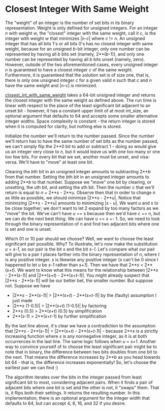 # Closest Integer With Same Weight

The "weight" of an integer is the number of set bits in its binary representation.  Weight is only defined for unsigned integers.  For an integer *n* with weight *w*, the "closest" integer with the same weight, call it *c*, is the integer with weight *w* that minimizes |*n*-*c*| where *c* != *n*. An unsigned integer that has all bits 1's or all bits 0's has no closest integer with same weight, because for an unsigned *b*-bit integer, only one number can be represented by having all *b* bits set (namely, 2\*\*(*b*-1)), and only one number can be represented by having all *b* bits unset (namely, zero).  However, outside of the two aforementioned cases, every unsigned integer *n* is guaranteed to have a closest integer *c* of the same weight.  Furthermore, it is guaranteed that the solution set is of size one, that is, there is only one unsigned integer *c* for a given valid *n* such that *c* and *n* have the same weight and |*n*-*c*| is minimized.

[closest_int_with_same_weight](https://github.com/hlpostman/challenges/blob/master/closest_int_with_same_weight/closest_int_with_same_weight.py) takes a 64-bit unsigned integer and returns the closest integer with the same weight as defined above.  The run time is linear with respect to the place of the least significant bit adjacent to an unset bit - however, it has a constant upper limit of at most int_size, an optional argument that defaults to 64 and accepts some smaller alternative integer widths.  Space complexity is constant - the return integer is stored when it is computed for clarity, but nothing else is stored.

Initialize the number we'll return to the number passed.  Since the number we'll return has to have the same number of set bits as the number passed, we can't simply flip the 2\*\*0 bit to add or subtract 1 - doing so would give us an integer very close to *n*, but it would leave us with one too many or one too few bits.  For every bit that we set, another must be unset, and visa-versa.  We'll have to "move" at least one bit.  

Clearing the *b*th bit in an unsigned integer amounts to subtracting 2\*\**b* from that number.  Setting the *b*th bit in an unsigned integer amounts to adding 2\*\**b* to that number.  Suppose we "move" one bit by clearing, or unsetting, the *u*th bit, and setting the *s*th bit.  Then the number *c* that we'll return is equal to *n* + 2\*\**s* - 2\*\**u*.  Observe then that in order to change *n* as little as possible, we should minimize |2\*\**s* - 2\*\**u*|.  Notice that minimizing |2\*\**s* - 2\*\**u*| amounts to minimizing |*s* - *u*|.  We want *u* and *s* to be close together; we don't want to let 2 expand by too many factors as we "move" the bit.  We've can't have *u* == *s* because then we'd have *c* == *n*, but we can do the next best thing.  We can have *u* == *s* +- 1.  So, we need to look through the binary representation of *n* and find two adjacent bits where one is set and one is unset.

Which 01 or 10 pair should we choose?  Well, we want to choose the least significant pair possible.  Why?  To illustrate, let's now make the substitution *u* = *s-1*, so our pair is the bit *s* and the bit *s-1*.  Let's compare what our pair will give to a pair *t* places farther into the binary representation of *n*, where *t* is any positive integer.  *s* is likewise any positive integer (*s* can't be 0 since I happened to let *u* be *s-1* rather than *s+1*).  Then we have that 2\*\**s* < 2\*\*(*s+t*).  We want to know what this means for the relationship between |2\*\**s* - 2\*\*(*s-1*)| and |2\*\*(*s+t*) - 2\*\*(*s+t-1*)|.  You might already suspect that |2\*\**s* - 2\*\*(*s-1*)| will be our better bet, the smaller number.  But suppose not.  Suppose we have
- |2\*\**s* - 2\*\*(*s-1*)| > |2\*\*(*s+t*) - 2\*\*(*s+t-1*)| by the (faulty) assumption I just made
- |2\*\**s* (1-0.5)| > |2\*\*(*s+t*) (1-0.5)| by factoring
- 2\*\**s* (0.5) > 2\*\*(*s+t*) (0.5) by simplification
- 2\*\*(*s*-1) > 2\*\*(*s+t*-1) by further simplification

By the last line above, it's clear we have a contradiction to the assumption that |2\*\**s* - 2\*\*(*s-1*)| > |2\*\*(*s+t*) - 2\*\*(*s+t-1*)| - because 2\*\**x* is a strictly increasing function where *x* is any nonnegative integer, as it is at both occurrences in the last line.  The same logic follows when *u* = *s+1*.  Another way to convince yourself of to choose the least significant pair might be to note that in binary, the difference between two bits doubles from one bit to the next.  That means the difference increases by 2\*\**b* as you head towards bit 64 - that is, the difference increases exponentially!  So, let's choose the earliest pair we can find :)

The algorithm iterates over the bits in the integer passed from least significant bit to most, considering adjacent pairs.  When it finds a pair of adjacent bits where one bit is set and the other is not, it "swaps" them.  That is, it flips both their settings.  It returns the resulting number.  In this implementation, there is an optional argument for the integer width that defaults to 64, but can accept 4, 8, 16, and 32 if you desire.
